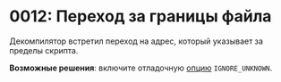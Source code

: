 # 0012: Переход за границы файла

Декомпилятор встретил переход на адрес, который указывает за пределы скрипта.

**Возможные решения**: включите отладочную [опцию](../../editor/console.md#ignore_unknown) `IGNORE_UNKNOWN`.


